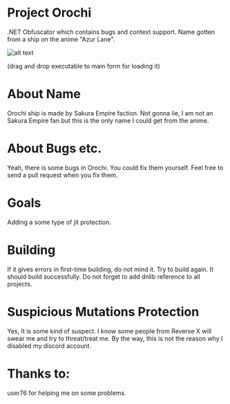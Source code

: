 # Project Orochi
.NET Obfuscator which contains bugs and context support. Name gotten from a ship on the anime "Azur Lane".

![alt text](https://i.hizliresim.com/auk08x3.jpg)

(drag and drop executable to main form for loading it)
# About Name
Orochi ship is made by Sakura Empire faction. Not gonna lie, I am not an Sakura Empire fan but this is the only name I could get from the anime.

# About Bugs etc.
Yeah, there is some bugs in Orochi. You could fix them yourself. Feel free to send a pull request when you fix them.

# Goals
Adding a some type of jit protection.

# Building
If it gives errors in first-time building, do not mind it. Try to build again. It should build successfully. Do not forget to add dnlib reference to all projects.

# Suspicious Mutations Protection
Yes, It is some kind of suspect. I know some people from Reverse X will swear me and try to threat/treat me.
By the way, this is not the reason why I disabled my discord account.

# Thanks to:
user76 for helping me on some problems.
